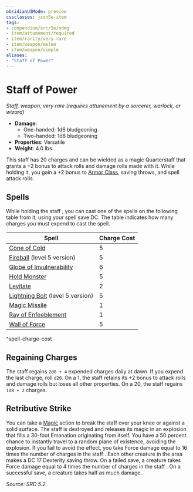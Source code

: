 ```yaml
---
obsidianUIMode: preview
cssclasses: json5e-item
tags:
- compendium/src/5e/xdmg
- item/attunement/required
- item/rarity/very-rare
- item/weapon/melee
- item/weapon/simple
aliases: 
- "Staff of Power"
---
```

# Staff of Power
*Staff, weapon, very rare (requires attunement by a sorcerer, warlock, or wizard)*  

- **Damage**:
  - One-handed: 1d6 bludgeoning
  - Two-handed: 1d8 bludgeoning
- **Properties**: Versatile
- **Weight**: 4.0 lbs.

This staff has 20 charges and can be wielded as a magic Quarterstaff that grants a +2 bonus to attack rolls and damage rolls made with it. While holding it, you gain a +2 bonus to [Armor Class](rules/variant-rules/armor-class-xphb.md), saving throws, and spell attack rolls.

## Spells

While holding the staff , you can cast one of the spells on the following table from it, using your spell save DC. The table indicates how many charges you must expend to cast the spell.

| Spell | Charge Cost |
|-------|-------------|
| [Cone of Cold](compendium/spells/cone-of-cold-xphb.md) | 5 |
| [Fireball](compendium/spells/fireball-xphb.md) (level 5 version) | 5 |
| [Globe of Invulnerability](compendium/spells/globe-of-invulnerability-xphb.md) | 6 |
| [Hold Monster](compendium/spells/hold-monster-xphb.md) | 5 |
| [Levitate](compendium/spells/levitate-xphb.md) | 2 |
| [Lightning Bolt](compendium/spells/lightning-bolt-xphb.md) (level 5 version) | 5 |
| [Magic Missile](compendium/spells/magic-missile-xphb.md) | 1 |
| [Ray of Enfeeblement](compendium/spells/ray-of-enfeeblement-xphb.md) | 1 |
| [Wall of Force](compendium/spells/wall-of-force-xphb.md) | 5 |
^spell-charge-cost

## Regaining Charges

The staff regains `2d8 + 4` expended charges daily at dawn. If you expend the last charge, roll `d20`. On a 1, the staff retains its +2 bonus to attack rolls and damage rolls but loses all other properties. On a 20, the staff regains `1d8 + 2` charges.

## Retributive Strike

You can take a [Magic](rules/actions.md#Magic) action to break the staff over your knee or against a solid surface. The staff is destroyed and releases its magic in an explosion that fills a 30-foot <span title="Player's Handbook (2024)">Emanation</span> originating from itself. You have a 50 percent chance to instantly travel to a random plane of existence, avoiding the explosion. If you fail to avoid the effect, you take Force damage equal to 16 times the number of charges in the staff . Each other creature in the area makes a DC 17 Dexterity saving throw. On a failed save, a creature takes Force damage equal to 4 times the number of charges in the staff . On a successful save, a creature takes half as much damage.

*Source: SRD 5.2*